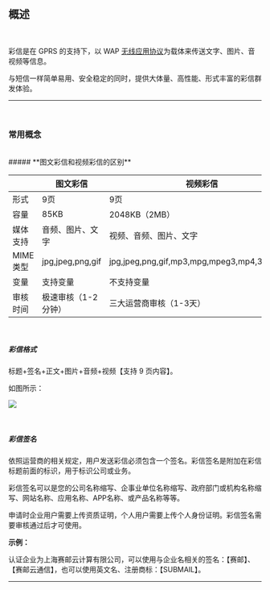 ## 概述

<br>

彩信是在 GPRS 的支持下，以 WAP [无线应用协议](https://baike.baidu.com/item/无线应用协议)为载体来传送文字、图片、音视频等信息。

与短信一样简单易用、安全稳定的同时，提供大体量、高性能、形式丰富的彩信群发体验。


------


<br>

### **常用概念**

<br>
##### **图文彩信和视频彩信的区别**



|           | 图文彩信            | 视频彩信                                    |
| --------- | ------------------- | ------------------------------------------- |
| 形式      | 9页                 | 9页                                         |
| 容量      | 85KB                | 2048KB（2MB）                               |
| 媒体支持  | 音频、图片、文字    | 视频、音频、图片、文字                      |
| MIME 类型 | jpg,jpeg,png,gif    | jpg,jpeg,png,gif,mp3,mpg,mpeg3,mp4,3gp,3gpp |
| 变量      | 支持变量            | 不支持变量                                  |
| 审核时间  | 极速审核（1-2分钟） | 三大运营商审核（1-3天）                     |

<br>

##### **彩信格式**

标题+签名+正文+图片+音频+视频【支持 9 页内容】。

如图所示：

![](https://libraries.mysubmail.com/public/99040a5a4bb73c0f8ab0495dae84a27f/images/7dae54de679efbaba28fcdf0207ccab0.png)

<br>

##### **彩信签名**

依照运营商的相关规定，用户发送彩信必须包含一个签名。彩信签名是附加在彩信标题前面的标识，用于标识公司或业务。

彩信签名可以是您的公司名称缩写、企事业单位名称缩写、政府部门或机构名称缩写、网站名称、应用名称、APP名称、或产品名称等等。

申请时企业用户需要上传资质证明，个人用户需要上传个人身份证明。彩信签名需要审核通过后才可使用。

**示例：**

认证企业为上海赛邮云计算有限公司，可以使用与企业名相关的签名：【赛邮】、【赛邮云通信】，也可以使用英文名、注册商标：【SUBMAIL】。

------